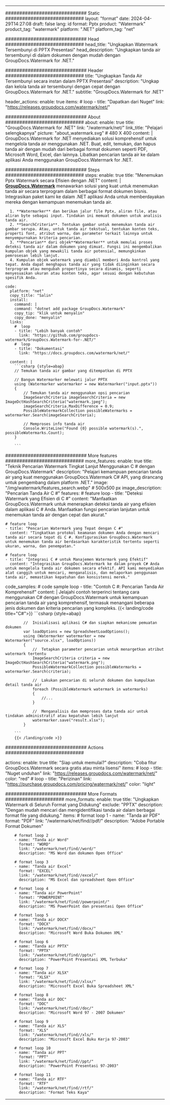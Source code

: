 
---
############################# Static ############################
layout: "format"
date:  2024-04-29T14:27:08
draft: false
lang: id
format: Pptx
product: "Watermark"
product_tag: "watermark"
platform: ".NET"
platform_tag: "net"

############################# Head ############################
head_title: "Ungkapkan Watermark Tersembunyi di PPTX Presentasi"
head_description: "Ungkapkan tanda air tersembunyi di dalam dokumen dengan mudah dengan GroupDocs.Watermark for .NET."

############################# Header ############################
title: "Ungkapkan Tanda Air Tersembunyi secara instan dalam PPTX Presentasi" 
description: "Ungkap dan kelola tanda air tersembunyi dengan cepat dengan GroupDocs.Watermark for .NET."
subtitle: "GroupDocs.Watermark for .NET" 

header_actions:
  enable: true
  items:
    #  loop
    - title: "Dapatkan dari Nuget"
      link: "https://releases.groupdocs.com/watermark/net/"
      
############################# About ############################
about:
    enable: true
    title: "GroupDocs.Watermark for .NET"
    link: "/watermark/net/"
    link_title: "Pelajari selengkapnya"
    picture: "about_watermark.svg" # 480 X 400
    content: |
       GroupDocs.Watermark for .NET menyediakan solusi komprehensif untuk mengelola tanda air menggunakan .NET. Buat, edit, temukan, dan hapus tanda air dengan mudah dari berbagai format dokumen seperti PDF, Microsoft Word, Excel, dan lainnya. Libatkan pencarian tanda air ke dalam aplikasi Anda menggunakan GroupDocs.Watermark for .NET.

############################# Steps ############################
steps:
    enable: true
    title: "Menemukan Pptx Watermark secara Efisien dengan .NET"
    content: |
      **[GroupDocs.Watermark](https://products.groupdocs.com/watermark/net/)** menawarkan solusi yang kuat untuk menemukan tanda air secara terprogram dalam berbagai format dokumen bisnis. Integrasikan paket kami ke dalam .NET aplikasi Anda untuk memberdayakan mereka dengan kemampuan menemukan tanda air.
      
      1. **Watermarker** dan berikan jalur file Pptx, aliran file, atau aliran byte sebagai input. Tindakan ini memuat dokumen untuk analisis tanda air.
      2. **SearchCriteria**. Tentukan gambar untuk menemukan tanda air gambar serupa. Atau, untuk tanda air tekstual, tentukan konten teks, properti font, atribut warna, dan parameter terkait lainnya untuk menyempurnakan kriteria pencarian.
      3. **Pencarian** dari objek**Watermarker** untuk memulai proses deteksi tanda air dalam dokumen yang dimuat. Fungsi ini mengembalikan kumpulan objek yang mewakili tanda air potensial, memungkinkan pemrosesan lebih lanjut.
      4. Kumpulan objek watermark yang diambil memberi Anda kontrol yang tepat. Anda dapat menghapus tanda air yang tidak diinginkan secara terprogram atau mengubah propertinya secara dinamis, seperti menyesuaikan ukuran atau konten teks, agar sesuai dengan kebutuhan spesifik Anda.
   
    code:
      platform: "net"
      copy_title: "Salin"
      install:
        command: |
        command: "dotnet add package GroupDocs.Watermark"
        copy_tip: "klik untuk menyalin"
        copy_done: "menyalin"
      links:
        #  loop
        - title: "Lebih banyak contoh"
          link: "https://github.com/groupdocs-watermark/GroupDocs.Watermark-for-.NET/"
        #  loop
        - title: "Dokumentasi"
          link: "https://docs.groupdocs.com/watermark/net/"
          
      content: |
        ```csharp {style=abap}
        // Temukan tanda air gambar yang ditempatkan di PPTX

        // Bangun Watermarker melewati jalur PPTX
        using (Watermarker watermarker = new Watermarker("input.pptx"))
        {
            // Temukan tanda air menggunakan opsi pencarian
            ImageSearchCriteria imageSearchCriteria = new ImageDctHashSearchCriteria("watermark.jpeg");
            imageSearchCriteria.MaxDifference = 0.9;
            PossibleWatermarkCollection possibleWatermarks = watermarker.Search(imageSearchCriteria);

            // Memproses info tanda air
            Console.WriteLine("Found {0} possible watermark(s).", possibleWatermarks.Count);
        }
        
        ```  

############################# More features ############################
more_features:
  enable: true
  title: "Teknik Pencarian Watermark Tingkat Lanjut Menggunakan C # dengan GroupDocs.Watermark"
  description: "Pelajari kemampuan pencarian tanda air yang kuat menggunakan GroupDocs.Watermark C# API, yang dirancang untuk pengembang dalam platform .NET."
  image: "/img/watermark/features_search.webp" # 500x500 px
  image_description: "Pencarian Tanda Air C #"
  features:
    # feature loop
    - title: "Deteksi Watermark yang Efisien di C #"
      content: "Manfaatkan GroupDocs.Watermark untuk menerapkan deteksi tanda air yang efisien dalam aplikasi C # Anda. Manfaatkan fungsi pencarian lanjutan untuk menemukan tanda air dengan cepat dan akurat."

    # feature loop
    - title: "Pencarian Watermark yang Tepat dengan C #"
      content: "Tingkatkan protokol keamanan dokumen Anda dengan mencari tanda air secara tepat di C #. Konfigurasikan GroupDocs.Watermark untuk menemukan tanda air berdasarkan karakteristik tertentu seperti ukuran, warna, dan penempatan."

    # feature loop
    - title: "Integrasi C # untuk Manajemen Watermark yang Efektif"
      content: "Integrasikan GroupDocs.Watermark ke dalam proyek C# Anda untuk mengelola tanda air dokumen secara efektif. API kami menyediakan alat canggih untuk mencari, menganalisis, dan melaporkan penggunaan tanda air, memastikan kepatuhan dan konsistensi merek."
      
  code_samples:
    # code sample loop
    - title: "Contoh C #: Pencarian Tanda Air Komprehensif"
      content: |
        Jelajahi contoh terperinci tentang cara menggunakan C# dengan GroupDocs.Watermark untuk kemampuan pencarian tanda air yang komprehensif, termasuk menangani beberapa jenis dokumen dan kriteria pencarian yang kompleks.
        {{< landing/code title="C#">}}
        ```csharp {style=abap}
        
            //  Inisialisasi aplikasi C# dan siapkan mekanisme pemuatan dokumen
            var loadOptions = new SpreadsheetLoadOptions();
            using (Watermarker watermarker = new Watermarker("source.xlsx", loadOptions))
            {
                //  Tetapkan parameter pencarian untuk menargetkan atribut watermark tertentu
                ImageSearchCriteria criteria = new ImageDctHashSearchCriteria("watermark.png");
                PossibleWatermarkCollection possibleWatermarks = watermarker.Search(criteria);

                //  Lakukan pencarian di seluruh dokumen dan kumpulkan detail tanda air
                foreach (PossibleWatermark watermark in watermarks)
                {
                    //...
                }

                //  Menganalisis dan memproses data tanda air untuk tindakan administratif atau kepatuhan lebih lanjut
                watermarker.save("result.xlsx");
            }

        ```
        {{< /landing/code >}}


############################# Actions ############################

actions:
  enable: true
  title: "Siap untuk memulai?"
  description: "Coba fitur GroupDocs.Watermark secara gratis atau minta lisensi"
  items:
    #  loop
    - title: "Nuget unduhan"
      link: "https://releases.groupdocs.com/watermark/net/"
      color: "red"
        #  loop
    - title: "Perizinan"
      link: "https://purchase.groupdocs.com/pricing/watermark/net/"
      color: "light"


############################# More Formats #####################
more_formats:
    enable: true
    title: "Ungkapkan Watermark di Seluruh Format yang Didukung"
    exclude: "PPTX"
    description: "Dengan mudah mencari dan mengidentifikasi tanda air dalam berbagai format file yang didukung."
    items: 
        # format loop 1
        - name: "Tanda air PDF"
          format: "PDF"
          link: "/watermark/net/find//pdf/"
          description: "Adobe Portable Format Dokumen"

        # format loop 2
        - name: "Tanda air Word"
          format: "WORD"
          link: "/watermark/net/find//word/"
          description: "MS Word dan dokumen Open Office"
          
        # format loop 3
        - name: "Tanda air Excel"
          format: "EXCEL"
          link: "/watermark/net/find//excel/"
          description: "MS Excel dan spreadsheet Open Office"

        # format loop 4
        - name: "Tanda air PowerPoint"
          format: "POWERPOINT"
          link: "/watermark/net/find//powerpoint/"
          description: "MS PowerPoint dan presentasi Open Office"

        # format loop 5
        - name: "Tanda air DOCX"
          format: "DOCX"
          link: "/watermark/net/find//docx/"
          description: "Microsoft Word Buka Dokumen XML"
          
        # format loop 6
        - name: "Tanda air PPTX"
          format: "PPTX"
          link: "/watermark/net/find//pptx/"
          description: "PowerPoint Presentasi XML Terbuka"
          
        # format loop 7
        - name: "Tanda air XLSX"
          format: "XLSX"
          link: "/watermark/net/find//xlsx/"
          description: "Microsoft Excel Buka Spreadsheet XML"

        # format loop 8
        - name: "Tanda air DOC"
          format: "DOC"
          link: "/watermark/net/find//doc/"
          description: "Microsoft Word 97 - 2007 Dokumen"

        # format loop 9
        - name: "Tanda air XLS"
          format: "XLS"
          link: "/watermark/net/find//xls/"
          description: "Microsoft Excel Buku Kerja 97-2003"

        # format loop 10
        - name: "Tanda air PPT"
          format: "PPT"
          link: "/watermark/net/find//ppt/"
          description: "PowerPoint Presentasi 97-2003"

        # format loop 11
        - name: "Tanda air RTF"
          format: "RTF"
          link: "/watermark/net/find//rtf/"
          description: "Format Teks Kaya"

---